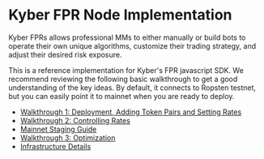 # Kyber FPR Node Implementation

Kyber FPRs allows professional MMs to either manually or build bots to operate their own unique algorithms, customize their trading strategy, and adjust their desired risk exposure. 



This is a reference implementation for Kyber's FPR javascript SDK. 
We recommend reviewing the following basic walkthrough to get a good understanding of the key ideas. By default, it connects to Ropsten testnet, but you can easily point it to mainnet when you are ready to deploy. 

- [Walkthrough 1: Deployment, Adding Token Pairs and Setting Rates](tutorials/guides/tutorial-walkthrough1.md)
- [Walkthrough 2: Controlling Rates](tutorials/guides/tutorial-walkthrough2.md)
- [Mainnet Staging Guide](tutorials/guides/tutorial-mainnetStaging.md)
- [Walkthrough 3: Optimization ](tutorials/guides/tutorial-walkthrough3.md)
- [Infrastructure Details](docs/infrastructureDetails.md)



